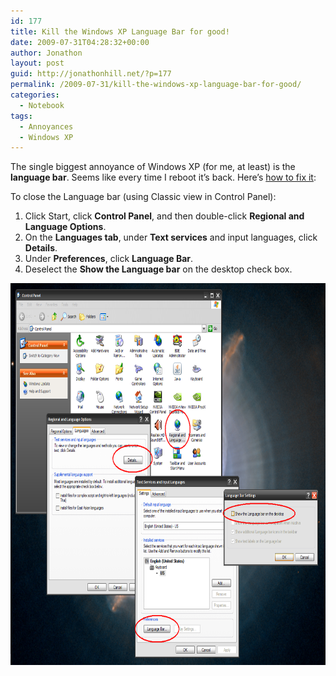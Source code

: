 ```yaml
---
id: 177
title: Kill the Windows XP Language Bar for good!
date: 2009-07-31T04:28:32+00:00
author: Jonathon
layout: post
guid: http://jonathonhill.net/?p=177
permalink: /2009-07-31/kill-the-windows-xp-language-bar-for-good/
categories:
  - Notebook
tags:
  - Annoyances
  - Windows XP
---
```

The single biggest annoyance of Windows XP (for me, at least) is the **language bar**. Seems like every time I reboot it&#8217;s back. Here&#8217;s [how to fix it](http://support.microsoft.com/default.aspx?scid=kb;en-us;306993&sd=tech):

To close the Language bar (using Classic view in Control Panel):

  1. Click Start, click **Control Panel**, and then double-click **Regional and Language Options**.
  2. On the **Languages tab**, under **Text services** and input languages, click **Details**.
  3. Under **Preferences**, click **Language Bar**.
  4. Deselect the **Show the Language bar** on the desktop check box.

<!--more-->


  
[<img class="alignnone" src="/wp-content/uploads/2009/07/nuke_the_language_bar.PNG" alt="" width="731" height="611" />](/wp-content/uploads/2009/07/nuke_the_language_bar.PNG)
